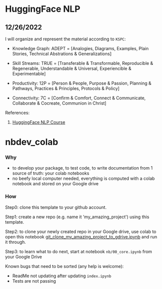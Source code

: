 # HuggingFace NLP

## 12/26/2022
I will organize and represent the material according to `KSPC`:

- Knowledge Graph: ADEPT = [Analogies, Diagrams, Examples, Plain Stories, Technical Abstrations & Generalizations]

- Skill Streams: TRUE = [Transferable & Transformable, Reproducible & Regenerable, Understandable & Universal, Experiencible & Experimentable]

- Productivity: 12P = [Person & People, Purpose & Passion, Planning & Pathways, Practices & Principles, Protocols & Policy]

- Connectivity: 7C = [Confirm & Comfort, Connect & Communicate, Collaborate & Cocreate, Communion in Christ]



References: 
1. [HuggingFace NLP Course](https://huggingface.co/docs/accelerate/index)

# nbdev_colab

### Why
- to develop your package, to test code, to write documentation from 1 source of truth: your colab notebooks
- no beefy local computer needed, everything is computed with a colab notebook and stored on your Google drive

### How

Step0: clone this template to your github account.

Step1: create a new repo (e.g. name it 'my_amazing_project') using this template. 

Step2: to clone your newly created repo in your Google drive, use colab to open this notebook [git_clone_my_amazing_project_to_gdrive.ipynb](https://github.com/wjlgatech/nbdev_colab/blob/master/git_clone_my_amazing_project_to_gdrive.ipynb) and run it through.

Step3: to learn what to do next, start at notebook `nb/00_core.ipynb` from your Google Drive


Known bugs that need to be sorted (any help is welcome):

* ReadMe not updating after updating `index.ipynb`
* Tests are not passing


